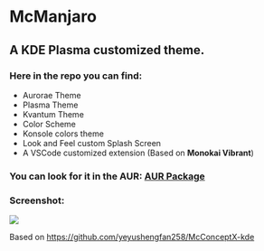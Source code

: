 # McManjaro

## A KDE Plasma customized theme. 


### Here in the repo you can find:

- Aurorae Theme
- Plasma Theme
- Kvantum Theme
- Color Scheme
- Konsole colors theme
- Look and Feel custom Splash Screen
- A VSCode customized extension (Based on **Monokai Vibrant**)

### You can look for it in the AUR: [AUR Package](https://aur.archlinux.org/packages/mcmanjaro-kde-git/)

### Screenshot:

![](https://github.com/MiguelRAvila/McConceptX-Customized-Theme/blob/master/Images%20/Screenshot.png)

Based on https://github.com/yeyushengfan258/McConceptX-kde 
